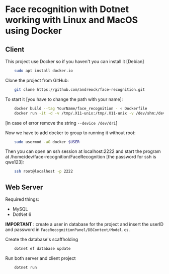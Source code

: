# Face recognition with Dotnet working with Linux and MacOS using Docker

## Client
This project use Docker so if you haven't you can install it [Debian]

```bash
    sudo apt install docker.io
```

Clone the project from GitHub: 

```bash
    git clone https://github.com/andreock/face-recognition.git
```

To start it [you have to change the path with your name]:

```bash
    docker build --tag YourName/face_recognition - < Dockerfile
    docker run -it -d -v /tmp/.X11-unix:/tmp/.X11-unix -v /dev/shm:/dev/shm  --device /dev/dri --device=dev/video0:/dev/video0 -e DISPLAY=:0 -p 2222:22 -v /dev/video0:/dev/video0 YourName/face_recognition /bin/bash
```
[in case of error remove the string ```--device /dev/dri```]

Now we have to add docker to group to running it without root:

```bash
    sudo usermod -aG docker $USER
```

Then you can open an ssh session at localhost:2222 and start the program at /home/dev/face-recognition/FaceRecognition [the password for ssh is qwe123]: 

```bash
    ssh root@localhost -p 2222
```

## Web Server
Required things:
 - MySQL
 - DotNet 6

**IMPORTANT** : create a user in database for the project and insert the userID and password in ```FaceRecognitionPanel/DBContext/Model.cs```. 

Create the database's scaffholding 
```bash
    dotnet ef database update
```

Run both server and client project
```bash
    dotnet run
```
